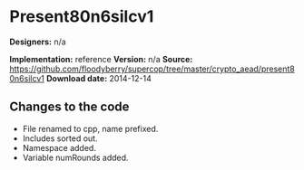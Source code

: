 # Present80n6silcv1

**Designers:** n/a

**Implementation:** reference
**Version:** n/a
**Source:** https://github.com/floodyberry/supercop/tree/master/crypto_aead/present80n6silcv1
**Download date:** 2014-12-14

## Changes to the code

* File renamed to cpp, name prefixed.
* Includes sorted out.
* Namespace added.
* Variable numRounds added.
